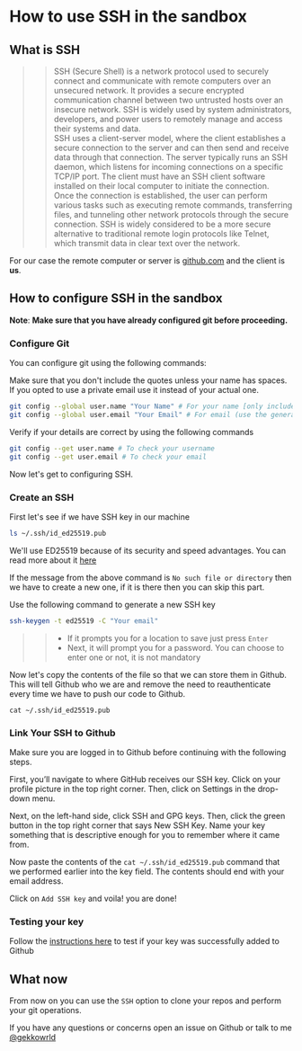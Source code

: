 # How to use SSH in the sandbox

## What is SSH

>> SSH (Secure Shell) is a network protocol used to securely connect and communicate with remote computers over an unsecured network. It provides a secure encrypted communication channel between two untrusted hosts over an insecure network. SSH is widely used by system administrators, developers, and power users to remotely manage and access their systems and data.  
>> SSH uses a client-server model, where the client establishes a secure connection to the server and can then send and receive data through that connection. The server typically runs an SSH daemon, which listens for incoming connections on a specific TCP/IP port. The client must have an SSH client software installed on their local computer to initiate the connection.  
>> Once the connection is established, the user can perform various tasks such as executing remote commands, transferring files, and tunneling other network protocols through the secure connection. SSH is widely considered to be a more secure alternative to traditional remote login protocols like Telnet, which transmit data in clear text over the network.

For our case the remote computer or server is [github.com](https://github.com/) and the client is **us**.

## How to configure SSH in the sandbox

**Note**: **Make sure that you have already configured git before proceeding.**

### Configure Git

You can configure git using the following commands:

Make sure that you don't include the quotes unless your name has spaces. If you opted to use a private email use it instead of your actual one.

```bash
git config --global user.name "Your Name" # For your name [only include the quotes if you are using more than one name/word]
git config --global user.email "Your Email" # For email (use the generated if you opted for private email it will look something like this "123456789+gekkowrld@users.noreply.github.com") [Don't include the quotes]
```

Verify if your details are correct by using the following commands

```bash
git config --get user.name # To check your username
git config --get user.email # To check your email
```

Now let's get to configuring SSH.

### Create an SSH

First let's see if we have SSH key in our machine

```bash
ls ~/.ssh/id_ed25519.pub
```

We'll use ED25519 because of its security and speed advantages. You can read more about it [here](https://ed25519.cr.yp.to/)

If the message from the above command is `No such file or directory` then we have to create a new one, if it is there then you can skip this part.

Use the following command to generate a new SSH key

```bash
ssh-keygen -t ed25519 -C "Your email"
```

>> - If it prompts you for a location to save just press `Enter`  
>> - Next, it will prompt you for a password. You can choose to enter one or not, it is not mandatory

Now let's copy the contents of the file so that we can store them in Github. This will tell Github who we are and remove the need to reauthenticate every time we have to push our code to Github.

```ls
cat ~/.ssh/id_ed25519.pub
```

### Link Your SSH to Github

Make sure you are logged in to Github before continuing with the following steps.

First, you’ll navigate to where GitHub receives our SSH key. Click on your profile picture in the top right corner. Then, click on Settings in the drop-down menu.

Next, on the left-hand side, click SSH and GPG keys. Then, click the green button in the top right corner that says New SSH Key. Name your key something that is descriptive enough for you to remember where it came from.

Now paste the contents of the `cat ~/.ssh/id_ed25519.pub` command that we performed earlier into the key field. The contents should end with your email address.

Click on `Add SSH key` and voila! you are done!

### Testing your key

Follow the [instructions here](https://docs.github.com/en/authentication/connecting-to-github-with-ssh/testing-your-ssh-connection) to test if your key was successfully added to Github

## What now

From now on you can use the `SSH` option to clone your repos and perform your git operations.

If you have any questions or concerns open an issue on Github or talk to me [@gekkowrld](https://github.com/gekkowrld)
